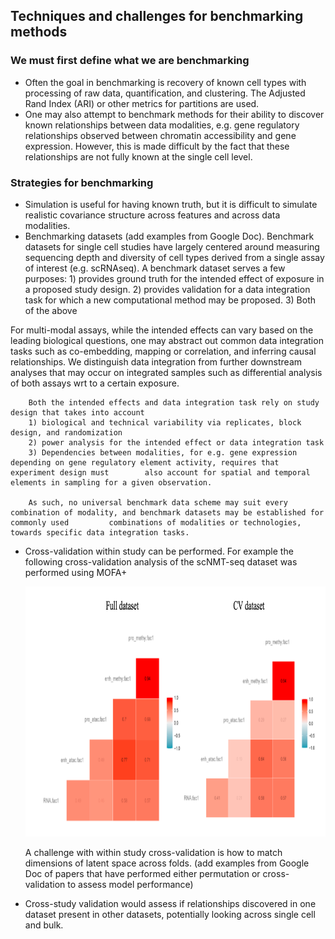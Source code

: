 ## Techniques and challenges for benchmarking methods

### We must first define what we are benchmarking

 * Often the goal in benchmarking is recovery of known cell types with
   processing of raw data, quantification, and clustering. The
   Adjusted Rand Index (ARI) or other metrics for partitions are
   used. 
 * One may also attempt to benchmark methods for their ability to
   discover known relationships between data modalities, e.g. gene
   regulatory relationships observed between chromatin accessibility
   and gene expression. However, this is made difficult by the fact
   that these relationships are not fully known at the single cell
   level.
	
### Strategies for benchmarking

* Simulation is useful for having known truth, but it is difficult to
  simulate realistic covariance structure across features and across
  data modalities.
* Benchmarking datasets (add examples from Google Doc). Benchmark datasets for single cell studies have largely centered around measuring sequencing depth and diversity of cell types derived from a single 		     assay of interest (e.g. scRNAseq). A benchmark dataset serves a few purposes:
		1) provides ground truth for the intended effect of exposure in a proposed study design. 
		2) provides validation for a data integration task for which a new computational method may be proposed. 
		3) Both of the above
	
For multi-modal assays, while the intended effects can vary based on the leading biological questions, one may abstract out common data integration 		    tasks such as co-embedding, mapping or correlation, and inferring causal relationships. We distinguish data integration from further downstream 			analyses that may occur on integrated samples such as differential analysis of both assays wrt to a certain exposure.

		Both the intended effects and data integration task rely on study design that takes into account 
		1) biological and technical variability via replicates, block design, and randomization
		2) power analysis for the intended effect or data integration task
		3) Dependencies between modalities, for e.g. gene expression depending on gene regulatory element activity, requires that experiment design must 		also account for spatial and temporal elements in sampling for a given observation. 
	
		As such, no universal benchmark data scheme may suit every combination of modality, and benchmark datasets may be established for commonly used 		combinations of modalities or technologies, towards specific data integration tasks. 

* Cross-validation within study can be performed. For example the
  following cross-validation analysis of the scNMT-seq dataset was
  performed using MOFA+
  
  <img src="images/scNMT_MOFA_CV.png" height="400"/>

  A challenge with within study cross-validation is how to 
  match dimensions of latent space across folds. (add examples from
  Google Doc of papers that have performed either permutation or
  cross-validation to assess model performance)
* Cross-study validation would assess if relationships discovered in
  one dataset present in other datasets, potentially looking across
  single cell and bulk.
